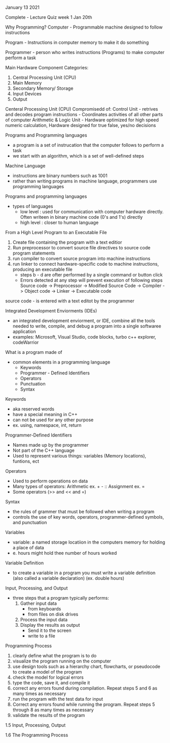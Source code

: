 January 13 2021

Complete - Lecture Quiz week 1 Jan 20th


Why Programming?
Computer - Programmable machine designed to follow instructions 

Program - Instructions in computer memory to make it do something 

Programmer - person who writes instructions (Programs) to make computer perform a task 


Main Hardware Component Categories: 
1. Central Processing Unit (CPU)
2. Main Memory
3. Secondary Memory/ Storage
4. Input Devices
5. Output 

Centeral Processing Unit (CPU)
Compromisedd of: 
	Control Unit - retrives and decodes program instructions 
				 - Coordinates activities of all other parts of computer 
	Arithmetic & Logic Unit - Hardware optimized for high speed numeric calculation, Hardware designed for true false, yes/no decisions


Programs and Programming languages 
- a program is a set of instrucation that the computer follows to perform a task
- we start with an algorithm, which is a set of well-defined steps


Machine Language 
- instructions are binary numbers such as 1001
- rather than writing programs in machine language, programmers use programming languages 

Programs and programming languages 
- types of languages
	- low level : used for communication with computer hardware directly. Often writeen in binary machine code (0's and 1's) directly
	- high level : closer to human language


From a High Level Program to an Executable File
1. Create file containing the program with a text editior
2. Run preprocessor to convert source file directives to source code program statements 
3. run compiler to convert source program into machine instructions 
4. run linker to connect hardware-specific code to machine instructions, producing an executable file 
	- steps b - d are ofter performed by a single command or button click 
	- Errors detected at any step will prevent execution of following steps 
Source code -> Preprocessor -> Modified Source Code -> Compiler -> Object code -> Linker -> Executable code

source code - is entered with a text editot by the programmer 

Integrated Development Enviorments (IDEs)
- an integrated development enviorment, or IDE, combine all the tools needed to write, compile, and debug a program into a single softwaree application
- examples: Microsoft, Visual Studio, code blocks, turbo c++ explorer, codeWarrior

What is a program made of
- common elements in a programming language
	- Keywords
	- Programmer - Defined Identifiers
	- Operators
	- Punctuation
	- Syntax

Keywords
- aka reserved words
- have a special meaning in C++
- can not be used for any other purpose
- ex. using, namespace, int, return

Programmer-Defined Identifiers
- Names made up by the programmer
- Not part of the C++ language
- Used to represent various things: variables (Memory locations), funtions, ect

Operators 
- Used to perform operations on data
- Many types of operators: Arithmetic ex. + - :: Assignment ex. = 
- Some operators (>> and << and =)

Syntax
- the rules of grammer that must be followed when writing a program 
- controls the use of key words, operators, programmer-defined symbols, and punctuation 

Variables 
- variable: a named storage locatiion in the computers memory for holding a place of data 
- e. hours might hold thee number of hours worked 


Variable Definition
- to create a variable in a program you must write a variable definition (also called a variable declaration) (ex. double hours)

Input, Processing, and Output
- three steps that a program typically performs:
	1. Gather input data
		- from keyboards
		- from files on disk drives
	2. Process the input data
	3. Display the results as output
		- Send it to the screen
		- write to a file 

Programming Process
1. clearly define what the program is to do
2. visualize the program running on the computer
3. use design tools such as a hierarchy chart, flowcharts, or pseudocode to create a model of the program
4. check the model for logical errors
5. type the code, save it, and compile it
6. correct any errors found during compilation. Repeat steps 5 and 6 as many times as necessary 
7. run the program with the test data for input
8. Correct any errors found while running the program. Repeat steps 5 through 8 as many times as necessary 
9. validate the results of the program



1.5
Input, Processing, Output


1.6
The Programming Process 


































